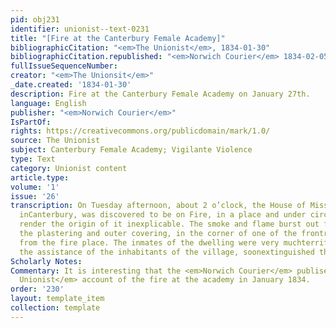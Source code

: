 ```yaml
---
pid: obj231
identifier: unionist--text-0231
title: "[Fire at the Canterbury Female Academy]"
bibliographicCitation: "<em>The Unionist</em>, 1834-01-30"
bibliographicCitation.republished: "<em>Norwich Courier</em> 1834-02-05"
fullIssueSequenceNumber: 
creator: "<em>The Unionsit</em>"
_date.created: '1834-01-30'
description: Fire at the Canterbury Female Academy on January 27th.
language: English
publisher: "<em>Norwich Courier</em>"
IsPartOf: 
rights: https://creativecommons.org/publicdomain/mark/1.0/
source: The Unionist
subject: Canterbury Female Academy; Vigilante Violence
type: Text
category: Unionist content
article.type: 
volume: '1'
issue: '26'
transcription: On Tuesday afternoon, about 2 o’clock, the House of Miss Crandall,
  inCanterbury, was discovered to be on Fire, in a place and under circumstanceswhich
  render the origin of it inexplicable. The smoke and flame burst out frombetween
  the plastering and outer covering, in the corner of one of the frontrooms, farthest
  from the fire place. The inmates of the dwelling were very muchterrified, but with
  the assistance of the inhabitants of the village, soonextinguished the flames.—<em>Unionist</em>.
Scholarly Notes: 
Commentary: It is interesting that the <em>Norwich Courier</em> publisehd <em>The
  Unionist</em> account of the fire at the academy in January 1834.
order: '230'
layout: template_item
collection: template
---
```

